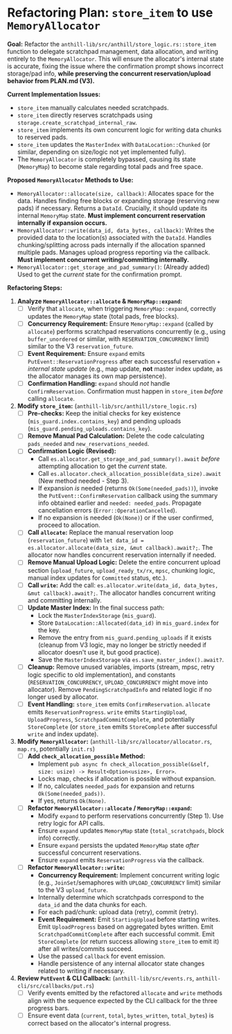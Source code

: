 # Refactoring Plan: `store_item` to use `MemoryAllocator`

**Goal:** Refactor the `anthill-lib/src/anthill/store_logic.rs::store_item` function to delegate scratchpad management, data allocation, and writing entirely to the `MemoryAllocator`. This will ensure the allocator's internal state is accurate, fixing the issue where the confirmation prompt shows incorrect storage/pad info, **while preserving the concurrent reservation/upload behavior from PLAN.md (V3).**

**Current Implementation Issues:**

*   `store_item` manually calculates needed scratchpads.
*   `store_item` directly reserves scratchpads using `storage.create_scratchpad_internal_raw`.
*   `store_item` implements its own concurrent logic for writing data chunks to reserved pads.
*   `store_item` updates the `MasterIndex` with `DataLocation::Chunked` (or similar, depending on size/logic not yet implemented fully).
*   The `MemoryAllocator` is completely bypassed, causing its state (`MemoryMap`) to become stale regarding total pads and free space.

**Proposed `MemoryAllocator` Methods to Use:**

*   `MemoryAllocator::allocate(size, callback)`: Allocates space for the data. Handles finding free blocks or expanding storage (reserving new pads) if necessary. Returns a `DataId`. Crucially, it should update its internal `MemoryMap` state. **Must implement concurrent reservation internally if expansion occurs.**
*   `MemoryAllocator::write(data_id, data_bytes, callback)`: Writes the provided data to the location(s) associated with the `DataId`. Handles chunking/splitting across pads internally if the allocation spanned multiple pads. Manages upload progress reporting via the callback. **Must implement concurrent writing/committing internally.**
*   `MemoryAllocator::get_storage_and_pad_summary()`: (Already added) Used to get the *current* state for the confirmation prompt.

**Refactoring Steps:**

1.  **Analyze `MemoryAllocator::allocate` & `MemoryMap::expand`:**
    *   [ ] Verify that `allocate`, when triggering `MemoryMap::expand`, correctly updates the `MemoryMap` state (total pads, free blocks).
    *   [ ] **Concurrency Requirement:** Ensure `MemoryMap::expand` (called by `allocate`) performs scratchpad reservations concurrently (e.g., using `buffer_unordered` or similar, with `RESERVATION_CONCURRENCY` limit) similar to the V3 `reservation_future`.
    *   [ ] **Event Requirement:** Ensure `expand` emits `PutEvent::ReservationProgress` after each successful reservation + *internal state update* (e.g., map update, **not** master index update, as the allocator manages its own map persistence).
    *   [ ] **Confirmation Handling:** `expand` should *not* handle `ConfirmReservation`. Confirmation must happen in `store_item` *before* calling `allocate`.

2.  **Modify `store_item`:** (`anthill-lib/src/anthill/store_logic.rs`)
    *   [ ] **Pre-checks:** Keep the initial checks for key existence (`mis_guard.index.contains_key`) and pending uploads (`mis_guard.pending_uploads.contains_key`).
    *   [ ] **Remove Manual Pad Calculation:** Delete the code calculating `pads_needed` and `new_reservations_needed`.
    *   [ ] **Confirmation Logic (Revised):**
        *   Call `es.allocator.get_storage_and_pad_summary().await` *before* attempting allocation to get the *current* state.
        *   Call `es.allocator.check_allocation_possible(data_size).await` (New method needed - Step 3). 
        *   If expansion *is* needed (returns `Ok(Some(needed_pads))`), invoke the `PutEvent::ConfirmReservation` callback using the summary info obtained earlier and `needed: needed_pads`. Propagate cancellation errors (`Error::OperationCancelled`).
        *   If no expansion is needed (`Ok(None)`) or if the user confirmed, proceed to allocation.
    *   [ ] **Call `allocate`:** Replace the manual reservation loop (`reservation_future`) with `let data_id = es.allocator.allocate(data_size, &mut callback).await?;`. The allocator now handles concurrent reservation internally if needed.
    *   [ ] **Remove Manual Upload Logic:** Delete the entire concurrent upload section (`upload_future`, `upload_ready_tx/rx`, `mpsc`, chunking logic, manual index updates for `Committed` status, etc.).
    *   [ ] **Call `write`:** Add the call: `es.allocator.write(data_id, data_bytes, &mut callback).await?;`. The allocator handles concurrent writing and committing internally.
    *   [ ] **Update Master Index:** In the final success path:
        *   Lock the `MasterIndexStorage` (`mis_guard`).
        *   Store `DataLocation::Allocated(data_id)` in `mis_guard.index` for the key.
        *   Remove the entry from `mis_guard.pending_uploads` if it exists (cleanup from V3 logic, may no longer be strictly needed if allocator doesn't use it, but good practice).
        *   Save the `MasterIndexStorage` via `es.save_master_index().await?`.
    *   [ ] **Cleanup:** Remove unused variables, imports (stream, mpsc, retry logic specific to old implementation), and constants (`RESERVATION_CONCURRENCY`, `UPLOAD_CONCURRENCY` might move into allocator). Remove `PendingScratchpadInfo` and related logic if no longer used by allocator.
    *   [ ] **Event Handling:** `store_item` emits `ConfirmReservation`. `allocate` emits `ReservationProgress`. `write` emits `StartingUpload`, `UploadProgress`, `ScratchpadCommitComplete`, and potentially `StoreComplete` (or `store_item` emits `StoreComplete` after successful `write` and index update).

3.  **Modify `MemoryAllocator`:** (`anthill-lib/src/allocator/allocator.rs`, `map.rs`, potentially `init.rs`)
    *   [ ] **Add `check_allocation_possible` Method:**
        *   Implement `pub async fn check_allocation_possible(&self, size: usize) -> Result<Option<usize>, Error>`.
        *   Locks map, checks if allocation is possible without expansion.
        *   If no, calculates `needed_pads` for expansion and returns `Ok(Some(needed_pads))`.
        *   If yes, returns `Ok(None)`.
    *   [ ] **Refactor `MemoryAllocator::allocate` / `MemoryMap::expand`:**
        *   Modify `expand` to perform reservations concurrently (Step 1). Use retry logic for API calls.
        *   Ensure `expand` updates `MemoryMap` state (`total_scratchpads`, block info) correctly.
        *   Ensure `expand` persists the updated `MemoryMap` state *after* successful concurrent reservations.
        *   Ensure `expand` emits `ReservationProgress` via the callback.
    *   [ ] **Refactor `MemoryAllocator::write`:**
        *   **Concurrency Requirement:** Implement concurrent writing logic (e.g., `JoinSet`/semaphores with `UPLOAD_CONCURRENCY` limit) similar to the V3 `upload_future`.
        *   Internally determine which scratchpads correspond to the `data_id` and the data chunks for each.
        *   For each pad/chunk: upload data (retry), commit (retry).
        *   **Event Requirement:** Emit `StartingUpload` before starting writes. Emit `UploadProgress` based on aggregated bytes written. Emit `ScratchpadCommitComplete` after each successful commit. Emit `StoreComplete` (or return success allowing `store_item` to emit it) after all writes/commits succeed.
        *   Use the passed `callback` for event emission.
        *   Handle persistence of any internal allocator state changes related to writing if necessary.

4.  **Review `PutEvent` & CLI Callback:** (`anthill-lib/src/events.rs`, `anthill-cli/src/callbacks/put.rs`)
    *   [ ] Verify events emitted by the refactored `allocate` and `write` methods align with the sequence expected by the CLI callback for the three progress bars.
    *   [ ] Ensure event data (`current`, `total`, `bytes_written`, `total_bytes`) is correct based on the allocator's internal progress. 